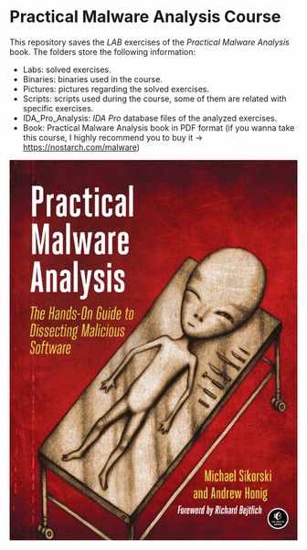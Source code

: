 # Practical Malware Analysis Course

This repository saves the _LAB_ exercises of the _Practical Malware Analysis_ book. The folders store the following information:

- Labs: solved exercises.
- Binaries: binaries used in the course.
- Pictures: pictures regarding the solved exercises.
- Scripts: scripts used during the course, some of them are related with specific exercises.
- IDA_Pro_Analysis: _IDA Pro_ database files of the analyzed exercises.
- Book: Practical Malware Analysis book in PDF format (if you wanna take this course, I highly recommend you to buy it -> https://nostarch.com/malware)

![Practical Malware Analysis book](Pictures/General/practical_malware_analysis.png)
